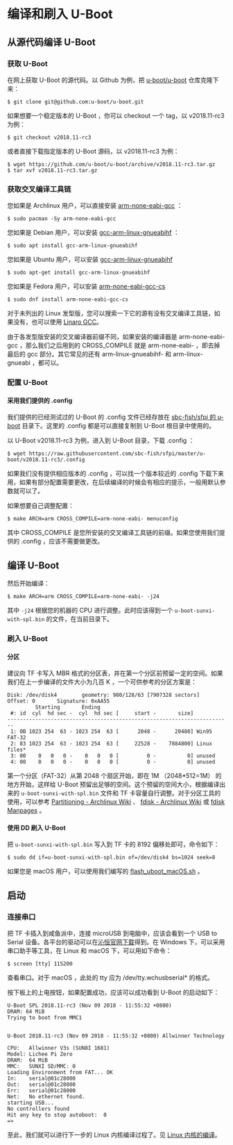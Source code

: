 # 编译和刷入 U-Boot

## 从源代码编译 U-Boot

### 获取 U-Boot

在网上获取 U-Boot 的源代码。以 Github 为例，把 [u-boot/u-boot](https://github.com/u-boot/u-boot) 仓库克隆下来：

```shell
$ git clone git@github.com:u-boot/u-boot.git
```

如果想要一个稳定版本的 U-Boot ，你可以 checkout 一个 tag，以 v2018.11-rc3 为例：

```shell
$ git checkout v2018.11-rc3
```


或者直接下载指定版本的 U-Boot 源码，以 v2018.11-rc3 为例：

```shell
$ wget https://github.com/u-boot/u-boot/archive/v2018.11-rc3.tar.gz
$ tar xvf v2018.11-rc3.tar.gz
```

### 获取交叉编译工具链

您如果是 Archlinux 用户，可以直接安装 [arm-none-eabi-gcc](https://www.archlinux.org/packages/community/x86_64/arm-none-eabi-gcc/) ：

```shell
$ sudo pacman -Sy arm-none-eabi-gcc
```

您如果是 Debian 用户，可以安装  [gcc-arm-linux-gnueabihf](https://packages.debian.org/buster/gcc-arm-linux-gnueabihf) ：

```shell
$ sudo apt install gcc-arm-linux-gnueabihf
```

您如果是 Ubuntu 用户，可以安装 [gcc-arm-linux-gnueabihf](https://packages.ubuntu.com/bionic/gcc-arm-linux-gnueabihf)

```shell
$ sudo apt-get install gcc-arm-linux-gnueabihf
```

您如果是 Fedora 用户，可以安装 [arm-none-eabi-gcc-cs](https://rpmfind.net/linux/rpm2html/search.php?query=arm-none-eabi-gcc)

```shell
$ sudo dnf install arm-none-eabi-gcc-cs
```

对于未列出的 Linux 发型版，您可以搜索一下它的源有没有交叉编译工具链，如果没有，也可以使用 [Linaro GCC](https://releases.linaro.org/components/toolchain/binaries/latest-7/arm-eabi/)。

由于各发型版安装的交叉编译器前缀不同，如果安装的编译器是 arm-none-eabi-gcc ，那么我们之后用到的 CROSS_COMPILE 就是 arm-none-eabi- ，即去掉最后的 gcc 部分。其它常见的还有 arm-linux-gnueabihf- 和 arm-linux-gnueabi ，都可以。

### 配置 U-Boot

#### 采用我们提供的 .config

我们提供的已经测试过的 U-Boot 的 .config 文件已经存放在 [sbc-fish/sfpi 的 u-boot](https://github.com/sbc-fish/sfpi/tree/master/u-boot) 目录下。这里的 .config 都是可以直接复制到 U-Boot 根目录中使用的。

以 U-Boot v2018.11-rc3 为例，进入到 U-Boot 目录，下载 .config ：

```shell
$ wget https://raw.githubusercontent.com/sbc-fish/sfpi/master/u-boot/v2018.11-rc3/.config
```

如果我们没有提供相应版本的 .config ，可以找一个版本较近的 .config 下载下来用，如果有部分配置需要更改，在后续编译的时候会有相应的提示，一般用默认参数就可以了。

如果想要自己调整配置：

```shell
$ make ARCH=arm CROSS_COMPILE=arm-none-eabi- menuconfig
```

其中 CROSS_COMPILE 是您所安装的交叉编译工具链的前缀。如果您使用我们提供的 .config ，应该不需要做更改。

## 编译 U-Boot

然后开始编译：

```shell
$ make ARCH=arm CROSS_COMPILE=arm-none-eabi- -j24
```

其中 `-j24` 根据您的机器的 CPU 进行调整。此时应该得到一个 `u-boot-sunxi-with-spl.bin` 的文件，在当前目录下。


### 刷入 U-Boot

#### 分区

建议向 TF 卡写入 MBR 格式的分区表，并在第一个分区前预留一定的空间。如果我们在上一步编译的文件大小为几百 K ，一个可供参考的分区方案是：

```
Disk: /dev/disk4        geometry: 980/128/63 [7907328 sectors]
Offset: 0       Signature: 0xAA55
         Starting       Ending
 #: id  cyl  hd sec -  cyl  hd sec [     start -       size]
------------------------------------------------------------------------
 1: 0B 1023 254  63 - 1023 254  63 [      2048 -      20480] Win95 FAT-32
 2: 83 1023 254  63 - 1023 254  63 [     22528 -    7884800] Linux files*
 3: 00    0   0   0 -    0   0   0 [         0 -          0] unused
 4: 00    0   0   0 -    0   0   0 [         0 -          0] unused
```

第一个分区（FAT-32）从第 2048 个扇区开始，即在 1M （2048*512=1M） 的地方开始，这样给 U-Boot 预留出足够的空间。这个预留的空间大小，根据编译出来的 `u-boot-sunxi-with-spl.bin` 文件和 TF 卡容量自行调整。对于分区工具的使用，可以参考 [Partitioning - Archlinux Wiki](https://wiki.archlinux.org/index.php/Partitioning#Master_Boot_Record) 、 [fdisk - Archlinux Wiki](https://wiki.archlinux.org/index.php/Fdisk) 或 [fdisk Manpages](https://ss64.com/osx/fdisk.html) 。

#### 使用 DD 刷入 U-Boot

把 `u-boot-sunxi-with-spl.bin` 写入到 TF 卡的 8192 偏移处即可，命令如下：

```
$ sudo dd if=u-boot-sunxi-with-spl.bin of=/dev/disk4 bs=1024 seek=8
```

如果您是 macOS 用户，可以使用我们编写的 [flash_uboot_macOS.sh](https://raw.githubusercontent.com/sbc-fish/sfpi/master/scripts/flash_uboot_macOS.sh) 。

## 启动

### 连接串口

把 TF 卡插入到咸鱼派中，连接 microUSB 到电脑中，应该会看到一个 USB to Serial 设备。各平台的驱动可以在[沁恒官网下载](http://www.wch.cn/downloads/CH341SER_ZIP.html)得到。在 Windows 下，可以采用串口助手等工具，在 Linux 和 macOS 下，可以用如下命令：

```
$ screen [tty] 115200
```

查看串口。对于 macOS ，此处的 tty 应为 /dev/tty.wchusbserial* 的格式。

按下板上的上电按钮，如果配置成功，应该可以成功看到 U-Boot 的启动如下：

```
U-Boot SPL 2018.11-rc3 (Nov 09 2018 - 11:55:32 +0800)
DRAM: 64 MiB
Trying to boot from MMC1


U-Boot 2018.11-rc3 (Nov 09 2018 - 11:55:32 +0800) Allwinner Technology

CPU:   Allwinner V3s (SUN8I 1681)
Model: Lichee Pi Zero
DRAM:  64 MiB
MMC:   SUNXI SD/MMC: 0
Loading Environment from FAT... OK
In:    serial@01c28000
Out:   serial@01c28000
Err:   serial@01c28000
Net:   No ethernet found.
starting USB...
No controllers found
Hit any key to stop autoboot:  0
=>
```

至此，我们就可以进行下一步的 Linux 内核编译过程了。见 [Linux 内核的编译](https://sbc-fish.github.io/sfpi/linux/)。